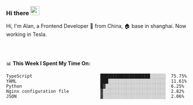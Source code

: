 ### Hi there <img src="https://media.giphy.com/media/hvRJCLFzcasrR4ia7z/giphy.gif" width="25px">

<!-- ![visitors](https://visitor-badge.glitch.me/badge?page_id=dislfyer.dislfyer) -->

Hi, I'm Alan, a Frontend Developer 🚀 from China, 🏠 base in shanghai. Now working in Tesla.

<br/>
<br/>

📊 **This Week I Spent My Time On:**


<!--START_SECTION:waka-->

```text
TypeScript                          ███████████████████░░░░░░  75.75%
YAML                                ███░░░░░░░░░░░░░░░░░░░░░░  11.61%
Python                              █▓░░░░░░░░░░░░░░░░░░░░░░░  6.25%
Nginx configuration file            ▓░░░░░░░░░░░░░░░░░░░░░░░░  2.82%
JSON                                ▓░░░░░░░░░░░░░░░░░░░░░░░░  2.06%
```

<!--END_SECTION:waka-->

<!--
**About Me:**
 -->
